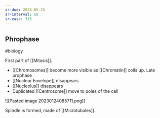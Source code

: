 ```yaml
---
sr-due: 2023-05-25
sr-interval: 50
sr-ease: 315
---
```

## Phrophase
#biology 

First part of [[Mitosis]].

- [[Chromosomes]] become more visible as  [[Chromatin]] coils up.
Late prophase
- [[Nuclear Envelope]] disappears
- [[Nucleolus]] disappears
- Duplicated [[Centrosome]] move to poles of the cell

![[Pasted image 20230124085711.png]]

Spindle is formed, made of [[Microtubules]].
